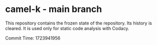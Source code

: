 # camel-k - main branch

This repository contains the frozen state of the repository.
Its history is cleared. It is used only for static code
analysis with Codacy.

Commit Time: 1723941956